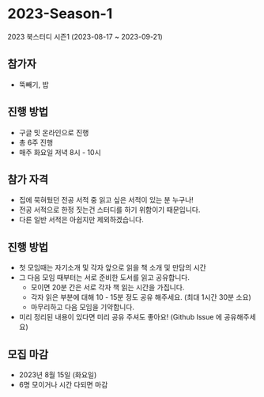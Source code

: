 # 2023-Season-1
2023 북스터디 시즌1 (2023-08-17 ~ 2023-09-21)

## 참가자
* 뚝빼기, 밥

## 진행 방법
* 구글 밋 온라인으로 진행
* 총 6주 진행 
* 매주 화요일 저녁 8시 - 10시


## 참가 자격
* 집에 묵혀뒀던 전공 서적 중 읽고 싶은 서적이 있는 분 누구나!
* 전공 서적으로 한정 짓는건 스터디를 하기 위함이기 때문입니다.
* 다른 일반 서적은 아쉽지만 제외하겠습니다.

## 진행 방법
* 첫 모임때는 자기소개 및 각자 앞으로 읽을 책 소개 및 만담의 시간
* 그 다음 모임 때부터는 서로 준비한 도서를 읽고 공유합니다.
  * 모이면 20분 간은 서로 각자 책 읽는 시간을 가집니다.
  * 각자 읽은 부분에 대해 10 - 15분 정도 공유 해주세요. (최대 1시간 30분 소요)
  * 마무리하고 다음 모임을 기약합니다.
* 미리 정리된 내용이 있다면 미리 공유 주셔도 좋아요! (Github Issue 에 공유해주세요)

## 모집 마감
- 2023년 8월 15일 (화요일)
- 6명 모이거나 시간 다되면 마감
